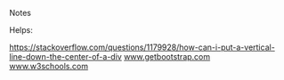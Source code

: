 Notes

Helps: 

https://stackoverflow.com/questions/1179928/how-can-i-put-a-vertical-line-down-the-center-of-a-div
www.getbootstrap.com
www.w3schools.com